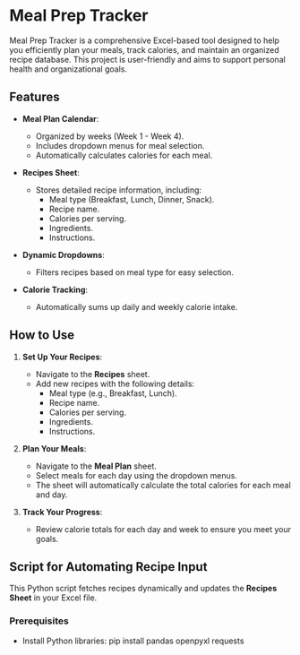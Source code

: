 # Meal Prep Tracker

Meal Prep Tracker is a comprehensive Excel-based tool designed to help you efficiently plan your meals, track calories, and maintain an organized recipe database. This project is user-friendly and aims to support personal health and organizational goals.

## Features

- **Meal Plan Calendar**: 
  - Organized by weeks (Week 1 - Week 4).
  - Includes dropdown menus for meal selection.
  - Automatically calculates calories for each meal.

- **Recipes Sheet**:
  - Stores detailed recipe information, including:
    - Meal type (Breakfast, Lunch, Dinner, Snack).
    - Recipe name.
    - Calories per serving.
    - Ingredients.
    - Instructions.

- **Dynamic Dropdowns**:
  - Filters recipes based on meal type for easy selection.

- **Calorie Tracking**:
  - Automatically sums up daily and weekly calorie intake.

## How to Use

1. **Set Up Your Recipes**:
   - Navigate to the **Recipes** sheet.
   - Add new recipes with the following details:
     - Meal type (e.g., Breakfast, Lunch).
     - Recipe name.
     - Calories per serving.
     - Ingredients.
     - Instructions.

2. **Plan Your Meals**:
   - Navigate to the **Meal Plan** sheet.
   - Select meals for each day using the dropdown menus.
   - The sheet will automatically calculate the total calories for each meal and day.

3. **Track Your Progress**:
   - Review calorie totals for each day and week to ensure you meet your goals.

## Script for Automating Recipe Input

This Python script fetches recipes dynamically and updates the **Recipes Sheet** in your Excel file.

### Prerequisites
- Install Python libraries:
  pip install pandas openpyxl requests